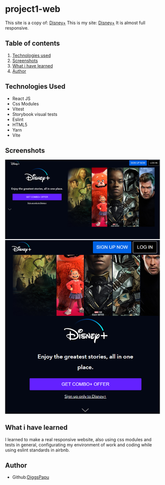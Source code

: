# project1-web
This site is a copy of: [Disney+](https://www.disneyplus.com/en-gt)
This is my site: [Disney+](uvgenios.online/20172/project1)
It is almost full responsive.
## Table of contents
1. [Technologies used](README.md)
2. [Screenshots](README.md)
3. [What i have learned](README.md)
4. [Author](README.md/Author)
## Technologies Used
* React JS
* Css Modules
* Vitest
* Storybook visual tests
* Eslint
* HTML5
* Yarn
* Vite

## Screenshots
![Disney1.png](https://github.com/DiggsPapu/project1-web/blob/main/DisneyPlus1.png)
![Disney2](https://github.com/DiggsPapu/project1-web/blob/main/Screenshot%202023-06-03%20002319.png)

## What i have learned
I learned to make a real responsive website, also using css modules and tests in general, configurating my environment of work and coding while using eslint standards in airbnb.

## Author
* Github:[DiggsPapu](https://github.com/DiggsPapu)
